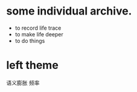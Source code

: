 
# some individual archive.

* to record life trace
* to make life deeper
* to do things 

# left theme
语义膨胀
频率